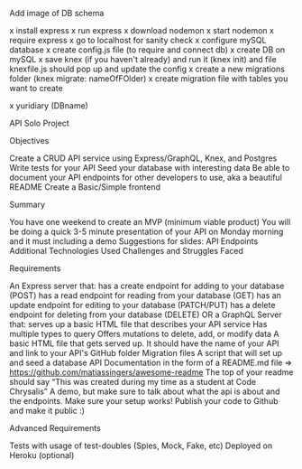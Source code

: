 Add image of DB schema

x install express
x run express
x download nodemon
x start nodemon
x require express
x go to localhost for sanity check
x configure mySQL database
x create config.js file (to require and connect db)
x create DB on mySQL
x save knex (if you haven't already) and run it (knex init) and file knexfile.js should pop up and update the config
x create a new migrations folder (knex migrate: nameOfFOlder)
x create migration file with tables you want to create

x yuridiary (DBname)

API Solo Project

Objectives

Create a CRUD API service using Express/GraphQL, Knex, and Postgres
Write tests for your API
Seed your database with interesting data
Be able to document your API endpoints for other developers to use, aka a beautiful README
Create a Basic/Simple frontend

Summary

You have one weekend to create an MVP (minimum viable product)
You will be doing a quick 3-5 minute presentation of your API on Monday morning and it must including a demo
Suggestions for slides:
API Endpoints
Additional Technologies Used
Challenges and Struggles Faced

Requirements

An Express server that:
has a create endpoint for adding to your database (POST)
has a read endpoint for reading from your database (GET)
has an update endpoint for editing to your database (PATCH/PUT)
has a delete endpoint for deleting from your database (DELETE)
OR a GraphQL Server that:
serves up a basic HTML file that describes your API service
Has multiple types to query
Offers mutations to delete, add, or modify data
A basic HTML file that gets served up. It should have the name of your API and link to your API's GitHub folder
Migration files
A script that will set up and seed a database
API Documentation in the form of a README.md file => https://github.com/matiassingers/awesome-readme
The top of your readme should say “This was created during my time as a student at Code Chrysalis”
A demo, but make sure to talk about what the api is about and the endpoints. Make sure your setup works!
Publish your code to Github and make it public :)

Advanced Requirements

Tests with usage of test-doubles (Spies, Mock, Fake, etc)
Deployed on Heroku (optional)
